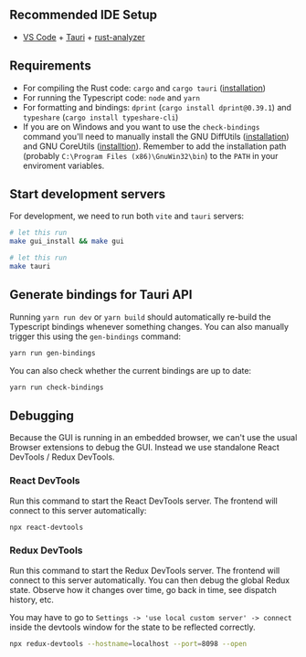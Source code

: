 ## Recommended IDE Setup

- [VS Code](https://code.visualstudio.com/) + [Tauri](https://marketplace.visualstudio.com/items?itemName=tauri-apps.tauri-vscode) + [rust-analyzer](https://marketplace.visualstudio.com/items?itemName=rust-lang.rust-analyzer)

## Requirements

- For compiling the Rust code: `cargo` and `cargo tauri` ([installation](https://v2.tauri.app/reference/cli/))
- For running the Typescript code: `node` and `yarn`
- For formatting and bindings: `dprint` (`cargo install dprint@0.39.1`) and `typeshare` (`cargo install typeshare-cli`)
- If you are on Windows and you want to use the `check-bindings` command you'll need to manually install the GNU DiffUtils ([installation](https://gnuwin32.sourceforge.net/packages/diffutils.htm)) and GNU CoreUtils ([installtion](https://gnuwin32.sourceforge.net/packages/coreutils.htm)). Remember to add the installation path (probably `C:\Program Files (x86)\GnuWin32\bin`) to the `PATH` in your enviroment variables.

## Start development servers

For development, we need to run both `vite` and `tauri` servers:

```bash
# let this run
make gui_install && make gui
```

```bash
# let this run
make tauri
```

## Generate bindings for Tauri API

Running `yarn run dev` or `yarn build` should automatically re-build the Typescript bindings whenever something changes. You can also manually trigger this using the `gen-bindings` command:

```bash
yarn run gen-bindings
```

You can also check whether the current bindings are up to date:

```bash
yarn run check-bindings
```

## Debugging

Because the GUI is running in an embedded browser, we can't use the usual Browser extensions to debug the GUI. Instead we use standalone React DevTools / Redux DevTools.

### React DevTools

Run this command to start the React DevTools server. The frontend will connect to this server automatically:

```bash
npx react-devtools
```

### Redux DevTools

Run this command to start the Redux DevTools server. The frontend will connect to this server automatically. You can then debug the global Redux state. Observe how it changes over time, go back in time, see dispatch history, etc.

You may have to go to `Settings -> 'use local custom server' -> connect` inside the devtools window for the state to be reflected correctly.

```bash
npx redux-devtools --hostname=localhost --port=8098 --open
```
